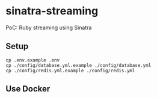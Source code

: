 # sinatra-streaming
PoC: Ruby streaming using Sinatra

## Setup

```
cp .env.example .env
cp ./config/database.yml.example ./config/database.yml
cp ./config/redis.yml.example ./config/redis.yml
```

## Use Docker